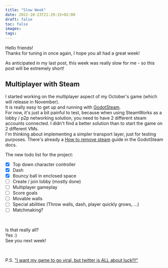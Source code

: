 ```yaml
---
title: "Slow Week"
date: 2022-10-23T21:29:15+02:00
draft: false
toc: false
images:
tags:
---
```


Hello friends!  
Thanks for tuning in once again, I hope you all had a great week!  

As anticipated in my last post, this week was really slow for me - so this post will be extremely short!  

## Multiplayer with Steam
I started working on the multiplayer aspect of my October's game (which will release in November).  
It is really easy to get up and running with [GodotSteam](https://gramps.github.io/GodotSteam).  
For now, it's just a bit painful to test, because when using SteamWorks as a lobby / p2p networking solution, you need to have 2 different steam accounts connected. I didn't find a better solution than to start the game on 2 different VMs.  
I'm thinking about implementing a simpler transport layer, just for testing purposes. There's already a [How to remove steam](https://gramps.github.io/GodotSteam/tutorials-remove-steam.html) guide in the GodotSteam docs.

The new todo list for the project:
- [X] Top down character controller
- [X] Dash
- [X] Bouncy ball in enclosed space
- [ ] Create / join lobby (mostly done)
- [ ] Multiplayer gameplay
- [ ] Score goals
- [ ] Movable walls
- [ ] Special abilities (Throw walls, dash, player quickly grows, ...)
- [ ] Matchmaking?

&nbsp;  

Is that really all?  
Yes :)  
See you next week!

&nbsp;  

P.S. ["I want my game to go viral, but twitter is ALL about luck!!!"](https://twitter.com/TheJackyMartin/status/1584124528648933378?s=20&t=OQENQzYoR6tThnmOzVJv-Q)